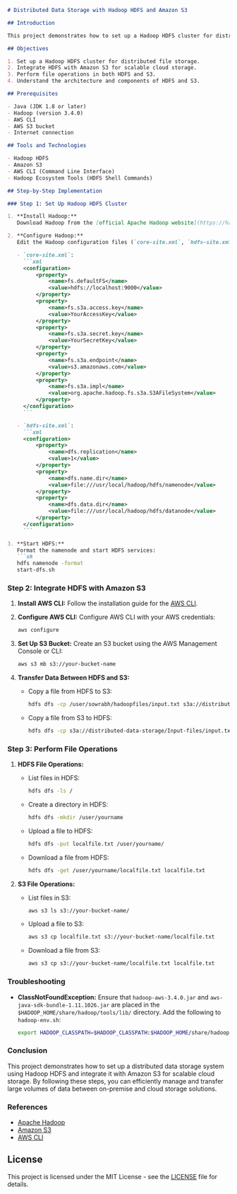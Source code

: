```markdown
# Distributed Data Storage with Hadoop HDFS and Amazon S3

## Introduction

This project demonstrates how to set up a Hadoop HDFS cluster for distributed file storage and integrate it with Amazon S3 to leverage scalable cloud storage. The project includes steps for setting up Hadoop, configuring it to work with S3, and performing file operations.

## Objectives

1. Set up a Hadoop HDFS cluster for distributed file storage.
2. Integrate HDFS with Amazon S3 for scalable cloud storage.
3. Perform file operations in both HDFS and S3.
4. Understand the architecture and components of HDFS and S3.

## Prerequisites

- Java (JDK 1.8 or later)
- Hadoop (version 3.4.0)
- AWS CLI
- AWS S3 bucket
- Internet connection

## Tools and Technologies

- Hadoop HDFS
- Amazon S3
- AWS CLI (Command Line Interface)
- Hadoop Ecosystem Tools (HDFS Shell Commands)

## Step-by-Step Implementation

### Step 1: Set Up Hadoop HDFS Cluster

1. **Install Hadoop:**
   Download Hadoop from the [official Apache Hadoop website](https://hadoop.apache.org/releases.html) and follow the installation guide for your operating system.

2. **Configure Hadoop:**
   Edit the Hadoop configuration files (`core-site.xml`, `hdfs-site.xml`) to set up the HDFS cluster.

   - `core-site.xml`:
     ```xml
     <configuration>
         <property>
             <name>fs.defaultFS</name>
             <value>hdfs://localhost:9000</value>
         </property>
         <property>
             <name>fs.s3a.access.key</name>
             <value>YourAccessKey</value>
         </property>
         <property>
             <name>fs.s3a.secret.key</name>
             <value>YourSecretKey</value>
         </property>
         <property>
             <name>fs.s3a.endpoint</name>
             <value>s3.amazonaws.com</value>
         </property>
         <property>
             <name>fs.s3a.impl</name>
             <value>org.apache.hadoop.fs.s3a.S3AFileSystem</value>
         </property>
     </configuration>
     ```

   - `hdfs-site.xml`:
     ```xml
     <configuration>
         <property>
             <name>dfs.replication</name>
             <value>1</value>
         </property>
         <property>
             <name>dfs.name.dir</name>
             <value>file:///usr/local/hadoop/hdfs/namenode</value>
         </property>
         <property>
             <name>dfs.data.dir</name>
             <value>file:///usr/local/hadoop/hdfs/datanode</value>
         </property>
     </configuration>
     ```

3. **Start HDFS:**
   Format the namenode and start HDFS services:
   ```sh
   hdfs namenode -format
   start-dfs.sh
   ```

### Step 2: Integrate HDFS with Amazon S3

1. **Install AWS CLI:**
   Follow the installation guide for the [AWS CLI](https://docs.aws.amazon.com/cli/latest/userguide/install-cliv2.html).

2. **Configure AWS CLI:**
   Configure AWS CLI with your AWS credentials:
   ```sh
   aws configure
   ```

3. **Set Up S3 Bucket:**
   Create an S3 bucket using the AWS Management Console or CLI:
   ```sh
   aws s3 mb s3://your-bucket-name
   ```

4. **Transfer Data Between HDFS and S3:**
   - Copy a file from HDFS to S3:
     ```sh
     hdfs dfs -cp /user/sowrabh/hadoopfiles/input.txt s3a://distributed-data-storage/Input-files/
     ```

   - Copy a file from S3 to HDFS:
     ```sh
     hdfs dfs -cp s3a://distributed-data-storage/Input-files/input.txt /user/sowrabh/hadoopfiles/
     ```

### Step 3: Perform File Operations

1. **HDFS File Operations:**
   - List files in HDFS:
     ```sh
     hdfs dfs -ls /
     ```
   - Create a directory in HDFS:
     ```sh
     hdfs dfs -mkdir /user/yourname
     ```
   - Upload a file to HDFS:
     ```sh
     hdfs dfs -put localfile.txt /user/yourname/
     ```
   - Download a file from HDFS:
     ```sh
     hdfs dfs -get /user/yourname/localfile.txt localfile.txt
     ```

2. **S3 File Operations:**
   - List files in S3:
     ```sh
     aws s3 ls s3://your-bucket-name/
     ```
   - Upload a file to S3:
     ```sh
     aws s3 cp localfile.txt s3://your-bucket-name/localfile.txt
     ```
   - Download a file from S3:
     ```sh
     aws s3 cp s3://your-bucket-name/localfile.txt localfile.txt
     ```

### Troubleshooting

- **ClassNotFoundException:**
  Ensure that `hadoop-aws-3.4.0.jar` and `aws-java-sdk-bundle-1.11.1026.jar` are placed in the `$HADOOP_HOME/share/hadoop/tools/lib/` directory.
  Add the following to `hadoop-env.sh`:
  ```sh
  export HADOOP_CLASSPATH=$HADOOP_CLASSPATH:$HADOOP_HOME/share/hadoop/tools/lib/*
  ```

### Conclusion

This project demonstrates how to set up a distributed data storage system using Hadoop HDFS and integrate it with Amazon S3 for scalable cloud storage. By following these steps, you can efficiently manage and transfer large volumes of data between on-premise and cloud storage solutions.

### References

- [Apache Hadoop](https://hadoop.apache.org/)
- [Amazon S3](https://aws.amazon.com/s3/)
- [AWS CLI](https://docs.aws.amazon.com/cli/latest/userguide/install-cliv2.html)

## License

This project is licensed under the MIT License - see the [LICENSE](LICENSE) file for details.
